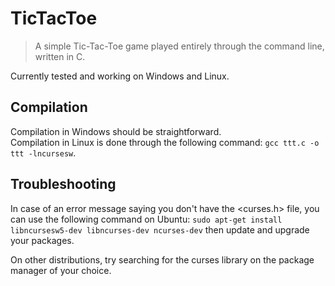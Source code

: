 # TicTacToe
> A simple Tic-Tac-Toe game played entirely through the command line, written in C.

Currently tested and working on Windows and Linux.

## Compilation
Compilation in Windows should be straightforward.  
Compilation in Linux is done through the following command: `gcc ttt.c -o ttt -lncursesw`.

## Troubleshooting
In case of an error message saying you don't have the <curses.h> file, you can use the following command on Ubuntu:
```sudo apt-get install libncursesw5-dev libncurses-dev ncurses-dev``` then update and upgrade your packages.

On other distributions, try searching for the curses library on the package manager of your choice.